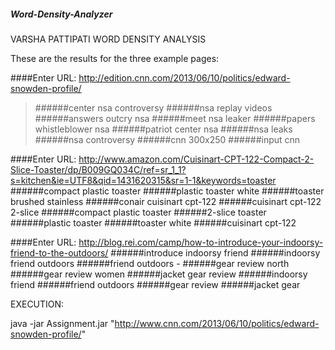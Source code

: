##### Word-Density-Analyzer
VARSHA PATTIPATI
WORD DENSITY ANALYSIS


These are the results for the three example pages:

####Enter URL:
http://edition.cnn.com/2013/06/10/politics/edward-snowden-profile/
>######center nsa controversy
>######nsa replay videos
>######answers outcry nsa
>######meet nsa leaker
>######papers whistleblower nsa
>######patriot center nsa
>######nsa leaks
>######nsa controversy
>######cnn 300x250
>######input cnn



####Enter URL:
http://www.amazon.com/Cuisinart-CPT-122-Compact-2-Slice-Toaster/dp/B009GQ034C/ref=sr_1_1?s=kitchen&ie=UTF8&qid=1431620315&sr=1-1&keywords=toaster
######compact plastic toaster
######plastic toaster white
######toaster brushed stainless
######conair cuisinart cpt-122
######cuisinart cpt-122 2-slice
######compact plastic toaster
######2-slice toaster
######plastic toaster
######toaster white
######cuisinart cpt-122




####Enter URL:
http://blog.rei.com/camp/how-to-introduce-your-indoorsy-friend-to-the-outdoors/
######introduce indoorsy friend
######indoorsy friend outdoors
######friend outdoors -
######gear review north
######gear review women
######jacket gear review
######indoorsy friend
######friend outdoors
######gear review
######jacket gear

EXECUTION: 

 java -jar Assignment.jar "http://www.cnn.com/2013/06/10/politics/edward-snowden-profile/"

